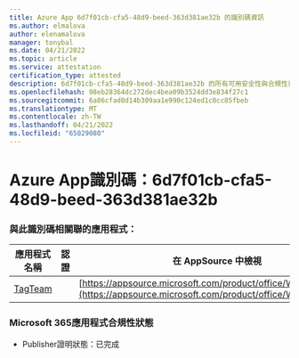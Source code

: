 ```yaml
---
title: Azure App 6d7f01cb-cfa5-48d9-beed-363d381ae32b 的識別碼資訊
ms.author: elmalova
author: elenamalova
manager: tonybal
ms.date: 04/21/2022
ms.topic: article
ms.service: attestation
certification_type: attested
description: 6d7f01cb-cfa5-48d9-beed-363d381ae32b 的所有可用安全性與合規性資訊。
ms.openlocfilehash: 98eb28364dc272dec4bea09b3524dd3e834f27c1
ms.sourcegitcommit: 6a86cfad0d14b309aa1e990c124ed1c0cc85fbeb
ms.translationtype: MT
ms.contentlocale: zh-TW
ms.lasthandoff: 04/21/2022
ms.locfileid: "65029080"
---
```

# <a name="azure-app-id-6d7f01cb-cfa5-48d9-beed-363d381ae32b"></a>Azure App識別碼：6d7f01cb-cfa5-48d9-beed-363d381ae32b


### <a name="apps-associated-with-this-id"></a>與此識別碼相關聯的應用程式：
| **應用程式名稱** | **認證** | **在 AppSource 中檢視** |
|--------------|---------------|-----------------------|
| [TagTeam](../forward/WA200002829.md) |  | [https://appsource.microsoft.com/product/office/WA200002829](https://appsource.microsoft.com/product/office/WA200002829) |

### <a name="microsoft-365-app-compliance-status"></a>Microsoft 365應用程式合規性狀態
- Publisher證明狀態：已完成
